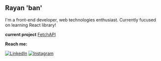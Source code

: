 ## Rayan 'ban' 

I'm a front-end developer, web technologies enthusiast. Currently fucused on learning React library!

**current project** [FetchAPI](https://github.com/banRayan/fetchAPI)  
  
**Reach me:**

[![LinkedIn](https://img.shields.io/badge/LinkedIn-0077B5?style=for-the-badge&logo=linkedin&logoColor=white)](https://www.linkedin.com/in/rayansantos/)
[![Instagram](https://img.shields.io/badge/Instagram-E4405F?style=for-the-badge&logo=instagram&logoColor=white)](https://www.instagram.com/codingbaan/)


